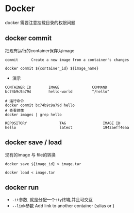 # Docker
docker 需要注意挂载目录的权限问题

## docker commit 
把现有运行的container保存为image
```
commit      Create a new image from a container's changes

docker commit ${container_id} ${image_name}
```

- 演示
```
CONTAINER ID        IMAGE               COMMAND
bc74b9c9a79d        hello-world         "/hello"

# 运行命令
docker commit bc74b9c9a79d hello
# 查看镜像
docker images | grep hello

REPOSITORY               TAG                 IMAGE ID
hello                    latest              1942aeff4eaa
```


## docker save / load
现有的image 与 file的转换
```
docker save ${image_id} > image.tar

docker load < image.tar
```


## docker run
- `-it`参数, 就是分配一个`tty`终端,并且可交互
- `--link`参数 Add link to another container (<name or id>:alias or <name or id>)